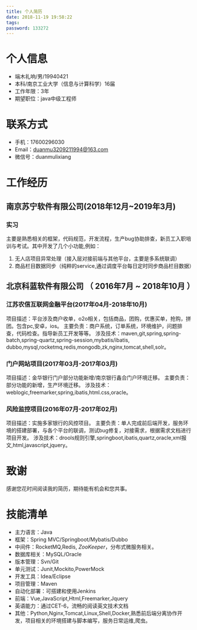 ```yaml
---
title: 个人简历
date: 2018-11-19 19:58:22
tags:
password: 133272
---
```

# 个人信息

 - 端木礼响/男/19940421
 - 本科/南京工业大学（信息与计算科学）16届
 - 工作年限：3年
 - 期望职位：java中级工程师

# 联系方式

- 手机：17600296030
- Email：duanmu3209211994@163.com
- 微信号：duanmulixiang

# 工作经历

## 南京苏宁软件有限公司(2018年12月~2019年3月)

### 实习
主要是熟悉相关的框架，代码规范，开发流程，生产bug协助排查，新员工入职培训与考试。其中开发了几个小功能,例如：
1. 无人店项目异常处理（接入层对接前端与其他平台，主要是多系统联调）
2. 商品栏目数据同步（纯粹的service,通过调度平台每日定时同步商品栏目数据）

## 北京科蓝软件有限公司 （ 2016年7月 ~ 2018年10月 ）

###  江苏农信互联网金融平台(2017年04月-2018年10月)
项目描述：平台涉及商户收单，o2o相关，包括商品，团购，优惠买单，抢购，拼团。包含pc,安卓，ios。
主要负责：商户系统，订单系统，环境维护，问题排查，代码检查。指导新员工开发等等。
涉及技术：maven,git,spring,spring-batch,spring-quartz,spring-session,mybatis/ibatis,
dubbo,mysql,rocketmq,redis,mongodb,zk,nginx,tomcat,shell,solr。

###  门户网站项目(2017年03月-2017年03月)
项目描述：金华银行门户部分功能新增/南京银行鑫合门户环境迁移。
主要负责：部分功能的新增，生产环境迁移。
涉及技术：weblogic,freemarker,spring,ibatis,html.css,oracle。


###  风险监控项目(2016年07月-2017年02月)
项目描述：实施多家银行的风控项目。
主要负责：单人完成前后端开发，服务环境的搭建部署，与各个平台的联调，测试bug修复，对接需求，根据需求文档进行项目开发。
涉及技术：drools规则引擎,springboot,ibatis,quartz,oracle,xml报文,html,javascript,jquery。


# 致谢
感谢您花时间阅读我的简历，期待能有机会和您共事。
      
# 技能清单

- 主力语言：Java
- 框架：Spring MVC/Springboot/Mybatis/Dubbo
- 中间件：RocketMQ,Redis, *ZooKeeper*，分布式微服务相关。
- 数据库相关：MySQL/Oracle
- 版本管理：Svn/Git
- 单元测试：Junit,Mockito,PowerMock
- 开发工具：Idea/Eclipse
- 项目管理：Maven
- 自动化部署：可搭建和使用Jenkins
- 前端：Vue,JavaScript,Html,Freemarker,Jquery
- 英语能力：通过CET-6，流畅的阅读英文技术文档
- 其他：Python,Nginx,Tomcat,Linux,Shell,Docker,熟悉前后端分离协作开发，项目相关的环境搭建与脚本编写，服务日常运维,爬虫。


